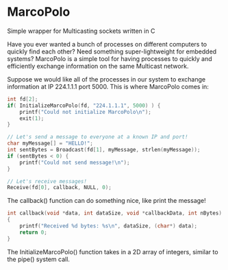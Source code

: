 # MarcoPolo
Simple wrapper for Multicasting sockets written in C

Have you ever wanted a bunch of processes on different computers to quickly find each other? Need something super-lightweight for embedded systems? MarcoPolo is a simple tool for having processes to quickly and efficiently exchange information on the same Multicast network. 

Suppose we would like all of the processes in our system to exchange information at IP 224.1.1.1 port 5000. This is where MarcoPolo comes in:

```C
int fd[2];
if( InitializeMarcoPolo(fd, "224.1.1.1", 5000) ) { 
    printf("Could not initialize MarcoPolo\n");
    exit(1);
}   

// Let's send a message to everyone at a known IP and port!
char myMessage[] = "HELLO!";
int sentBytes = Broadcast(fd[1], myMessage, strlen(myMessage));
if (sentBytes < 0) {
    printf("Could not send message!\n");
}   

// Let's receive messages!
Receive(fd[0], callback, NULL, 0); 
```

The callback() function can do something nice, like print the message!

```C
int callback(void *data, int dataSize, void *callbackData, int nBytes)
{   
    printf("Received %d bytes: %s\n", dataSize, (char*) data);
    return 0;
}
```

The InitializeMarcoPolo() function takes in a 2D array of integers, similar to the pipe() system call. 
